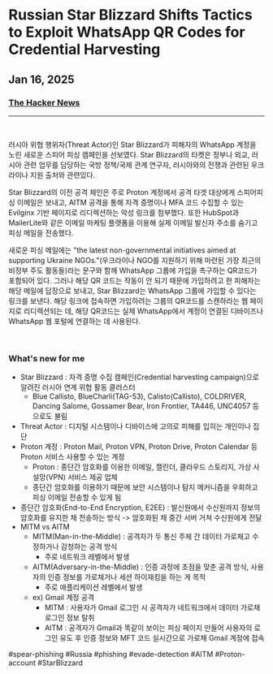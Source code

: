 # Russian Star Blizzard Shifts Tactics to Exploit WhatsApp QR Codes for Credential Harvesting
## Jan 16, 2025
### [The Hacker News](https://thehackernews.com/2025/01/russian-star-blizzard-shifts-tactics-to.html)
---
<br>

러시아 위협 행위자(Threat Actor)인 Star Blizzard가 피해자의 WhatsApp 계정을 노린 새로운 스피어 피싱 캠페인을 선보였다. Star Blizzard의 타켓은 정부나 외교, 러시아 관련 업무를 담당하는 국방 정책/국제 관계 연구자, 러시아와의 전쟁과 관련된 우크라이나 지원 출처와 관련있다. 

Star Blizzard의 이전 공격 체인은 주로 Proton 계정에서 공격 타겟 대상에게 스피어피싱 이메일은 보내고, AITM 공격을 통해 자격 증명이나 MFA 코드 수집할 수 있는 Evilginx 기반 페이지로 리디렉션하는 악성 링크를 첨부했다. 또한 HubSpot과 MailerLite와 같은 이메일 마케팅 플랫폼을 이용해 실제 이메일 발신자 주소를 숨기고 피싱 메일을 전송했다. 

새로운 피싱 메일에는 "the latest non-governmental initiatives aimed at supporting Ukraine NGOs."(우크라이나 NGO를 지원하기 위해 마련된 가장 최근의 비정부 주도 활동들)라는 문구와 함께 WhatsApp 그룹에 가입을 촉구하는 QR코드가 포함되어 있다. 그러나 해당 QR 코드는 작동이 안 되기 때문에 가입하려고 한 피해자는 해당 메일에 답장으로 보내고, Star Blizzard는 WhatsApp 그룹에 가입할 수 있다는 링크를 보낸다. 해당 링크에 접속하면 가입하려는 그룹의 QR코드를 스캔하라는 웹 페이지로 리디렉션되는 데, 해당 QR코드는 실제 WhatsApp에서 계정이 연결된 디바이즈나 WhatsApp 웹 포털에 연결하는 데 사용된다. 

<br>

### What's new for me
- Star Blizzard : 자격 증명 수집 캠페인(Credential harvesting campaign)으로 알려진 러시아 연계 위협 활동 클러스터 
  - Blue Callisto, BlueCharli(TAG-53), Calisto(Callisto), COLDRIVER, Dancing Salome, Gossamer Bear, Iron Frontier, TA446, UNC4057 등으로도 불림
- Threat Actor : 디지털 시스템이나 디바이스에 고의로 피해를 입히는 개인이나 집단 
- Proton 계정 : Proton Mail, Proton VPN, Proton Drive, Proton Calendar 등 Proton 서비스 사용할 수 있는 계정
  - Proton : 종단간 암호화를 이용한 이메일, 캘린더, 클라우드 스토리지, 가상 사설망(VPN) 서비스 제공 업체
  - 종단간 암호화를 이용하기 때문에 보안 시스템이나 탐지 메커니즘을 우회하고 피싱 이메일 전송할 수 있게 됨
- 종단간 암호화(End-to-End Encryption, E2EE) : 발신원에서 수신원까지 정보의 암호화를 유지한 채 전송하는 방식 -> 암호화된 채 중간 서버 거쳐 수신원에게 전달
- MITM vs AITM
  - MITM(Man-in-the-Middle) : 공격자가 두 통신 주체 간 데이터 가로채고 수정하거나 감청하는 공격 방식
    - 주로 네트워크 레벨에서 발생
  - AITM(Adversary-in-the-Middle) : 인증 과정에 초점을 맞춘 공격 방식, 사용자의 인증 정보를 가로채거나 세션 하이재킹을 하는 게 목적
    - 주로 애플리케이션 레벨에서 발생
  - ex) Gmail 계정 공격
    - MITM : 사용자가 Gmail 로그인 시 공격자가 네트워크에서 데이터 가로채 로그인 정보 탈취
    - AITM : 공격자가 Gmail과 똑같이 보이는 피싱 페이지 만들어 사용자의 로그인 유도 후 인증 정보와 MFT 코드 실시간으로 가로채 Gmail 계정에 접속

#spear-phishing #Russia #phishing #evade-detection #AITM #Proton-account #StarBlizzard